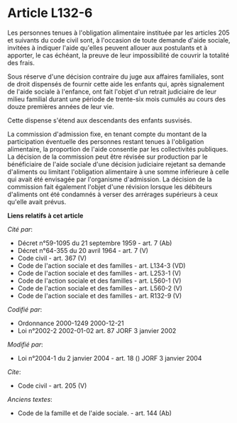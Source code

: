 # Article L132-6

Les personnes tenues à l'obligation alimentaire instituée par les articles 205 et suivants du code civil sont, à l'occasion
de toute demande d'aide sociale, invitées à indiquer l'aide qu'elles peuvent allouer aux postulants et à apporter, le cas
échéant, la preuve de leur impossibilité de couvrir la totalité des frais.

Sous réserve d'une décision contraire du juge aux affaires familiales, sont de droit dispensés de fournir cette aide les
enfants qui, après signalement de l'aide sociale à l'enfance, ont fait l'objet d'un retrait judiciaire de leur milieu
familial durant une période de trente-six mois cumulés au cours des douze premières années de leur vie.

Cette dispense s'étend aux descendants des enfants susvisés.

La commission d'admission fixe, en tenant compte du montant de la participation éventuelle des personnes restant tenues à
l'obligation alimentaire, la proportion de l'aide consentie par les collectivités publiques. La décision de la commission
peut être révisée sur production par le bénéficiaire de l'aide sociale d'une décision judiciaire rejetant sa demande
d'aliments ou limitant l'obligation alimentaire à une somme inférieure à celle qui avait été envisagée par l'organisme
d'admission. La décision de la commission fait également l'objet d'une révision lorsque les débiteurs d'aliments ont été
condamnés à verser des arrérages supérieurs à ceux qu'elle avait prévus.

**Liens relatifs à cet article**

_Cité par_:

  - Décret n°59-1095 du 21 septembre 1959 - art. 7 (Ab)
  - Décret n°64-355 du 20 avril 1964 - art. 7 (V)
  - Code civil - art. 367 (V)
  - Code de l'action sociale et des familles - art. L134-3 (VD)
  - Code de l'action sociale et des familles - art. L253-1 (V)
  - Code de l'action sociale et des familles - art. L560-1 (V)
  - Code de l'action sociale et des familles - art. L560-2 (V)
  - Code de l'action sociale et des familles - art. R132-9 (V)

_Codifié par_:

  - Ordonnance 2000-1249 2000-12-21
  - Loi n°2002-2 2002-01-02 art. 87 JORF 3 janvier 2002

_Modifié par_:

  - Loi n°2004-1 du 2 janvier 2004 - art. 18 () JORF 3 janvier 2004

_Cite_:

  - Code civil - art. 205 (V)

_Anciens textes_:

  - Code de la famille et de l'aide sociale. - art. 144 (Ab)
